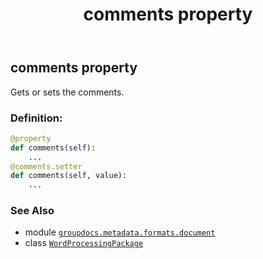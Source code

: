 ﻿---
title: comments property
second_title: GroupDocs.Metadata for Python via .NET API References
description: 
type: docs
url: /python-net/groupdocs.metadata.formats.document/wordprocessingpackage/comments/
is_root: false
weight: 180
---

## comments property


Gets or sets the comments.
### Definition:
```python
@property
def comments(self):
    ...
@comments.setter
def comments(self, value):
    ...
```

### See Also
* module [`groupdocs.metadata.formats.document`](../../)
* class [`WordProcessingPackage`](/metadata/python-net/groupdocs.metadata.formats.document/wordprocessingpackage)
